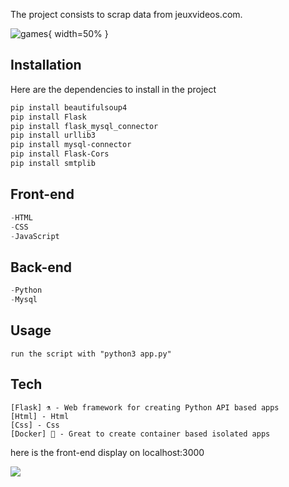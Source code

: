 The project consists to scrap data from jeuxvideos.com.


![games](https://user-images.githubusercontent.com/43003646/110122268-b1ca9000-7dbf-11eb-8f31-08fe4d2ec7b7.jpg){ width=50% }

## Installation

Here are the dependencies to install in the project

```bash
pip install beautifulsoup4
pip install Flask
pip install flask_mysql_connector
pip install urllib3
pip install mysql-connector
pip install Flask-Cors
pip install smtplib
```
## Front-end

```python
-HTML
-CSS
-JavaScript
```

## Back-end

```python
-Python
-Mysql

```

## Usage

```
run the script with "python3 app.py"
```
## Tech

```[Python] 🐍 - Awesome high level Lang ;)
[Flask] ⚗️ - Web framework for creating Python API based apps
[Html] - Html 
[Css] - Css
[Docker] 🐳 - Great to create container based isolated apps
```
here is the front-end display on localhost:3000

![](https://user-images.githubusercontent.com/43003646/110123860-b85a0700-7dc1-11eb-8973-22bc074ee54b.png)
